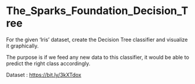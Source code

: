 # The_Sparks_Foundation_Decision_Tree
For the given ‘Iris’ dataset, create the Decision Tree classifier and visualize it
graphically.

The purpose is if we feed any new data to this classifier, it would be able to
predict the right class accordingly.

Dataset : https://bit.ly/3kXTdox
